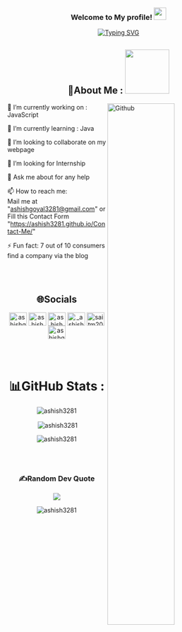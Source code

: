 <h3 align="center">
  Welcome to My profile!
  <img src="https://media.giphy.com/media/hvRJCLFzcasrR4ia7z/giphy.gif" width="28">
</h3>

<div align="center">
  <a href="https://git.io/typing-svg"><img src="https://readme-typing-svg.demolab.com?font=Fira+Code&pause=1000&align&center=true&vCenter=true&width=435&lines=Hi%2C+I+am+Ashish+Goyal;Computer+Science+Student;FrontEnd+Developer;Quick+Learner;Open+Source+Contributor" alt="Typing SVG" /></a>
</div>

<h2 align="center">  💫About Me : <img src = "https://media0.giphy.com/media/KDDpcKigbfFpnejZs6/giphy.gif?cid=ecf05e47oy6f4zjs8g1qoiystc56cu7r9tb8a1fe76e05oty&rid=giphy.gif" width = 100px></h2>

<img width="55%" align="right" alt="Github" src="https://raw.githubusercontent.com/onimur/.github/master/.resources/git-header.svg" />

🔭 I’m currently working on : JavaScript
  
🌱 I’m currently learning : Java

  👯 I’m looking to collaborate on my webpage

  🤔 I’m  looking for Internship

  💬 Ask me about for any help

  📫 How to reach me:  
  Mail me at "ashishgoyal3281@gmail.com" or 
  Fill this Contact Form "https://ashish3281.github.io/Contact-Me/"

⚡ Fun fact: 7 out of 10 consumers find a company via the blog
<div align="center">
  

<br>
  <br>
  
## 🌐Socials
<p align="center">
<a href="https://twitter.com/ashishg84629445" target="blank"><img align="center" src="https://raw.githubusercontent.com/rahuldkjain/github-profile-readme-generator/master/src/images/icons/Social/twitter.svg" alt="ashishg84629445" height="30" width="40" /></a>
<a href="https://linkedin.com/in/ashish goyal" target="blank"><img align="center" src="https://raw.githubusercontent.com/rahuldkjain/github-profile-readme-generator/master/src/images/icons/Social/linked-in-alt.svg" alt="ashish goyal" height="30" width="40" /></a>
<a href="https://fb.com/ashish goyal" target="blank"><img align="center" src="https://raw.githubusercontent.com/rahuldkjain/github-profile-readme-generator/master/src/images/icons/Social/facebook.svg" alt="ashish goyal" height="30" width="40" /></a>
<a href="https://instagram.com/_ashish__goyal_" target="blank"><img align="center" src="https://raw.githubusercontent.com/rahuldkjain/github-profile-readme-generator/master/src/images/icons/Social/instagram.svg" alt="_ashish__goyal_" height="30" width="40" /></a>
<a href="https://www.codechef.com/users/saitm206010" target="blank"><img align="center" src="https://cdn.jsdelivr.net/npm/simple-icons@3.1.0/icons/codechef.svg" alt="saitm206010" height="30" width="40" /></a>
<a href="https://www.hackerrank.com/ashishgoyal3281" target="blank"><img align="center" src="https://raw.githubusercontent.com/rahuldkjain/github-profile-readme-generator/master/src/images/icons/Social/hackerrank.svg" alt="ashishgoyal3281" height="30" width="40" /></a>
</p>

  <br>
  <br>
  
# 📊GitHub Stats :
<p><img align="center" src="https://github-readme-stats.vercel.app/api/top-langs?username=ashish3281&show_icons=true&locale=en&layout=compact" alt="ashish3281" /></p>

<p>&nbsp;<img align="center" src="https://github-readme-stats.vercel.app/api?username=ashish3281&show_icons=true&locale=en" alt="ashish3281" /></p>

<p><img align="center" src="https://github-readme-streak-stats.herokuapp.com/?username=ashish3281&" alt="ashish3281" /></p>


<br>
<br>

### ✍️Random Dev Quote
![](https://quotes-github-readme.vercel.app/api?type=horizontal&theme=merko)


<p align="center"> <img src="https://komarev.com/ghpvc/?username=ashish3281&label=Profile%20views&color=0e75b6&style=flat" alt="ashish3281" /> </p>
</div>
